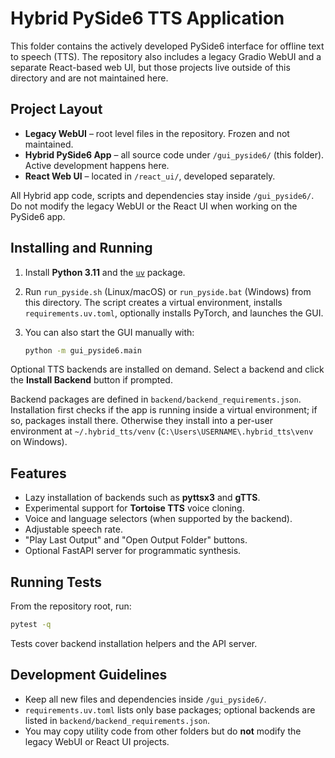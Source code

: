 # Hybrid PySide6 TTS Application

This folder contains the actively developed PySide6 interface for offline text to speech (TTS). The repository also includes a legacy Gradio WebUI and a separate React-based web UI, but those projects live outside of this directory and are not maintained here.

## Project Layout

- **Legacy WebUI** – root level files in the repository. Frozen and not maintained.
- **Hybrid PySide6 App** – all source code under `/gui_pyside6/` (this folder). Active development happens here.
- **React Web UI** – located in `/react_ui/`, developed separately.

All Hybrid app code, scripts and dependencies stay inside `/gui_pyside6/`. Do not modify the legacy WebUI or the React UI when working on the PySide6 app.

## Installing and Running

1. Install **Python 3.11** and the [`uv`](https://github.com/astral-sh/uv) package.
2. Run `run_pyside.sh` (Linux/macOS) or `run_pyside.bat` (Windows) from this directory.
   The script creates a virtual environment, installs `requirements.uv.toml`,
   optionally installs PyTorch, and launches the GUI.
3. You can also start the GUI manually with:

   ```bash
   python -m gui_pyside6.main
   ```

Optional TTS backends are installed on demand. Select a backend and click the **Install Backend** button if prompted.

Backend packages are defined in `backend/backend_requirements.json`. Installation first checks if the app is running inside a virtual environment; if so, packages install there. Otherwise they install into a per-user environment at `~/.hybrid_tts/venv` (`C:\Users\USERNAME\.hybrid_tts\venv` on Windows).

## Features

- Lazy installation of backends such as **pyttsx3** and **gTTS**.
- Experimental support for **Tortoise TTS** voice cloning.
- Voice and language selectors (when supported by the backend).
- Adjustable speech rate.
- "Play Last Output" and "Open Output Folder" buttons.
- Optional FastAPI server for programmatic synthesis.

## Running Tests

From the repository root, run:

```bash
pytest -q
```

Tests cover backend installation helpers and the API server.

## Development Guidelines

- Keep all new files and dependencies inside `/gui_pyside6/`.
- `requirements.uv.toml` lists only base packages; optional backends are listed in `backend/backend_requirements.json`.
- You may copy utility code from other folders but do **not** modify the legacy WebUI or React UI projects.

